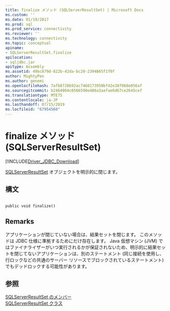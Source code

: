 ```yaml
---
title: finalize メソッド (SQLServerResultSet) | Microsoft Docs
ms.custom: ''
ms.date: 01/19/2017
ms.prod: sql
ms.prod_service: connectivity
ms.reviewer: ''
ms.technology: connectivity
ms.topic: conceptual
apiname:
- SQLServerResultSet.finalize
apilocation:
- sqljdbc.jar
apitype: Assembly
ms.assetid: 49bc879d-822b-42da-bc20-2394865f1f0f
author: MightyPen
ms.author: genemi
ms.openlocfilehash: 7afb8728b92ac7460173950bf42e38f968e056af
ms.sourcegitcommit: b2464064c0566590e486a3aafae6d67ce2645cef
ms.translationtype: MTE75
ms.contentlocale: ja-JP
ms.lasthandoff: 07/15/2019
ms.locfileid: "67954560"
---
```

# <a name="finalize-method-sqlserverresultset"></a>finalize メソッド (SQLServerResultSet)
[!INCLUDE[Driver_JDBC_Download](../../../includes/driver_jdbc_download.md)]

  [SQLServerResultSet](../../../connect/jdbc/reference/sqlserverresultset-class.md) オブジェクトを明示的に閉じます。  
  
## <a name="syntax"></a>構文  
  
```  
  
public void finalize()  
```  
  
## <a name="remarks"></a>Remarks  
 アプリケーションが閉じていない場合は、結果セットを閉じます。 このメソッドは JDBC 仕様に準拠するためにだけ存在します。 Java 仮想マシン (JVM) ではファイナライザーがいつ実行されるかが保証されないため、明示的に結果セットを閉じてないアプリケーションは、別のステートメント (同じ接続を使用し、行ロックなどの共通のサーバー リソースでブロックされているステートメント) でもデッドロックする可能性があります。  
  
## <a name="see-also"></a>参照  
 [SQLServerResultSet のメンバー](../../../connect/jdbc/reference/sqlserverresultset-members.md)   
 [SQLServerResultSet クラス](../../../connect/jdbc/reference/sqlserverresultset-class.md)  
  
  
